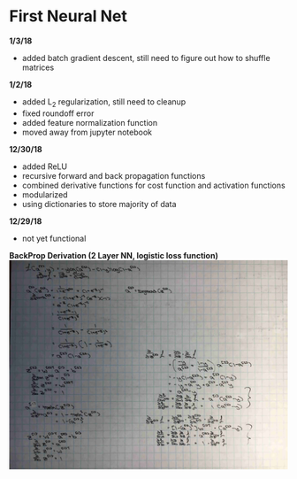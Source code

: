 # First Neural Net

**1/3/18**
- added batch gradient descent, still need to figure out how to shuffle matrices

**1/2/18** 
- added L<sub>2</sub> regularization, still need to cleanup
- fixed roundoff error
- added feature normalization function
- moved away from jupyter notebook

**12/30/18** 
- added ReLU
- recursive forward and back propagation functions
- combined derivative functions for cost function and activation functions
- modularized
- using dictionaries to store majority of data

**12/29/18** 
- not yet functional

**BackProp Derivation (2 Layer NN, logistic loss function)**
![Derivation](Images/Backprop-Derivation.jpg)



